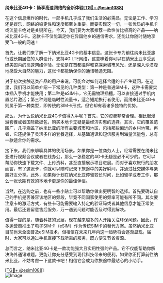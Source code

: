 **纳米比亚4G卡：畅享高速网络的全新体验[[TG💪+ @esim1088](https://t.me/s/esim1088)]**

在这个信息爆炸的时代，一部手机几乎成了我们生活的必需品。无论是工作、学习还是娱乐，网络的稳定性和速度都至关重要。而要实现这一切，一张优质的手机卡或流量卡绝对是关键所在。今天，我们要为大家推荐一款性价比极高的产品——纳米比亚4G卡。这款卡不仅能满足你在异国他乡的通信需求，还能让你随时随地享受飞一般的网速！

首先，让我们来了解一下纳米比亚4G卡的基本信息。这张卡专为前往纳米比亚旅行或长期居住的人群设计，支持4G LTE网络，这意味着你可以在纳米比亚享受到媲美国内的高速网络体验。无论是在首都温得和克探索城市风光，还是深入沙漠腹地感受大自然的魅力，这张卡都能确保你的通讯畅通无阻。

对于初次接触这类产品的用户来说，可能会对如何选择合适的卡产生疑问。在这里，我们可以简单介绍一下常见的几种类型：第一种是普通SIM卡，这种卡需要实体插入手机才能使用；第二种是eSIM卡，它无需物理插槽，可以直接通过手机内置芯片激活；第三种则是临时性流量卡，适合短期旅行者使用。而纳米比亚4G卡则属于第一种类型，即传统的SIM卡形式，但它却有着诸多独特的优势。

那么，为什么说纳米比亚4G卡值得入手呢？首先，它的资费非常合理。相比起漫游套餐或者国际数据包，购买本地卡无疑是最经济实惠的选择。其次，它的覆盖范围广，几乎涵盖了纳米比亚的所有主要城市和地区，包括那些偏远的乡村地带。再者，它还提供了灵活多样的套餐选择，从基础通话和短信服务到海量流量包，总有一款适合你的需求。

接下来，我们来聊聊具体的使用场景。如果你是一位商务人士，经常需要在纳米比亚进行视频会议或者在线办公，那么一张稳定的4G卡无疑是必不可少的。它可以帮助你快速下载文件、上传资料，甚至直播展示项目进展。而对于喜欢旅行的朋友而言，有了这张卡，你就可以随时记录下旅途中的美好瞬间，并通过社交媒体与亲朋好友分享。此外，如果你计划在纳米比亚停留较长时间，比如留学或者工作，那么一张长期有效的本地卡更是你的最佳伴侣。

当然，在选购之前，也有一些小贴士可以帮助你做出更明智的选择。首先要确认自己的手机是否兼容该地区的频段，毕竟不同国家使用的频率可能有所不同。其次要注意卡的激活方式，有些卡可能需要输入特定的验证码或者其他信息才能正常使用。最后还要留意售后服务，万一遇到问题时能否及时得到解决。

值得一提的是，随着科技的发展，现在越来越多的人开始关注环保问题。因此，许多运营商推出了电子SIM卡（eSIM）作为传统SIM卡的替代方案。虽然纳米比亚目前尚未全面普及eSIM技术，但相信在未来几年内这一趋势将会逐渐显现。届时，大家可以通过手机直接下载所需的服务，既方便又节省资源。

总而言之，纳米比亚4G卡是一款功能强大且实用性强的产品。它不仅能帮助你解决海外通讯难题，更能让你充分感受到现代科技带来的便利。如果你正打算前往纳米比亚，不妨考虑一下这款卡吧！相信它会成为你旅途中最贴心的小助手。

[[TG💪+ @esim1088](https://t.me/s/esim1088)]  
![Image](https://i.postimg.cc/4NQfJmqS/Snipaste-2025-05-13-00-14-12.png)